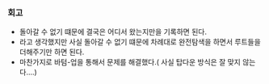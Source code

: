 ### 회고
- 돌아갈 수 없기 떄문에 결국은 어디서 왔는지만을 기록하면 된다.
- 라고 생각했지만 사실 돌아갈 수 없기 떄문에 차례대로 완전탐색을 하면서 루트들을 더해주기만 하면 된다.
- 마찬가지로 바텀-업을 통해서 문제를 해결했다.( 사실 탑다운 방식은 잘 맞지 않는다....)
